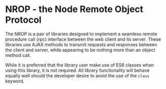 # NROP - the Node Remote Object Protocol

The NROP is a pair of libraries designed to implement a seamless remote procedure call (rpc) interface between the web client and its server. These libraries use AJAX methods to transmit requests and responses between the client and server, while appearing to be nothing more than an object method call.

While it is preferred that the library user make use of ES6 classes when using this library, it is not required. All library functionality will behave equally well should the developer desire to avoid the use of the `class` keyword.
